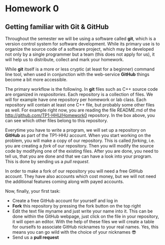# Homework 0
## Getting familiar with Git &amp; GitHub

Throughout the semester we will be using a software called **git**, which is a version control system for software development. While its primary use is to organize the source code of a software project, which may be developed not only by a single programmer but a team (this does not apply for us), it will help us to distribute, collect and mark your homework.

While **git** itself is a more or less cryptic (at least for a beginner) command line tool, when used in conjunction with the web-service **GitHub** things become a bit more accessible.

The primary workflow is the following. In **git** files such as C++ source code are organized in *respositories*. Each repository is a collection of files. We will for example have one repository per homework or lab class. Each repository will contain at least one C++ file, but probably some other files as well. For example right now, you are reading the file README.md of the http://github.com/TP1-HHU/Homework0 repository. In the box above, you can see which other files belong to this repository.

Everytime you have to write a program, we will set up a repository on **GitHub** as part of the TP1-HHU account. When you start working on the problem, you will make a copy of our repository. This is called _forking_, i.e. you are creating a _fork_ of our repository. Then you will modify the source code by modifying one of the existing files. After you are done, you need to tell us, that you are done and that we can have a look into your program. This is done by sending us a _pull request_.

In order to make a fork of our repository you will need a free GitHub account. They have also accounts which cost money, but we will not need the additional features coming along with payed accounts.

Now, finally, your first task:
* Create a free GitHub account for yourself and log in
* __Fork__ this repository by pressing the fork button on the top right
* Edit the text file myname and just write your name into it. This can
  be done within the GitHub webpage, just click on the file in your repository, it will open an editor. With the help of these files
  we will create a table for ourselfs to associate GitHub nicknames to your real names. Yes, this means you can go wild with the choice of your nicknames :sunglasses:
* Send us a __pull request__
